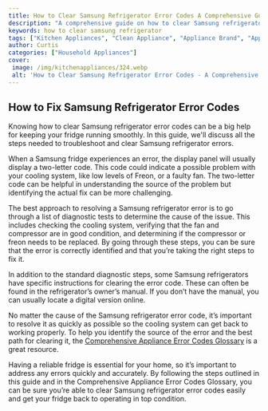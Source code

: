 ```yaml
---
title: How to Clear Samsung Refrigerator Error Codes A Comprehensive Guide
description: "A comprehensive guide on how to clear Samsung refrigerator error codes Learn how to troubleshoot your refrigerator quickly and have it up and running again in no time"
keywords: how to clear samsung refrigerator
tags: ["Kitchen Appliances", "Clean Appliance", "Appliance Brand", "Appliance Guide"]
author: Curtis
categories: ["Household Appliances"]
cover: 
 image: /img/kitchenappliances/324.webp
 alt: 'How to Clear Samsung Refrigerator Error Codes - A Comprehensive Guide'
---
```

## How to Fix Samsung Refrigerator Error Codes
Knowing how to clear Samsung refrigerator error codes can be a big help for keeping your fridge running smoothly. In this guide, we'll discuss all the steps needed to troubleshoot and clear Samsung refrigerator errors.

When a Samsung fridge experiences an error, the display panel will usually display a two-letter code. This code could indicate a possible problem with your cooling system, like low levels of Freon, or a faulty fan. The two-letter code can be helpful in understanding the source of the problem but identifying the actual fix can be more challenging.

The best approach to resolving a Samsung refrigerator error is to go through a list of diagnostic tests to determine the cause of the issue. This includes checking the cooling system, verifying that the fan and compressor are in good condition, and determining if the compressor or freon needs to be replaced. By going through these steps, you can be sure that the error is correctly identified and that you’re taking the right steps to fix it.

In addition to the standard diagnostic steps, some Samsung refrigerators have specific instructions for clearing the error code. These can often be found in the refrigerator’s owner’s manual. If you don’t have the manual, you can usually locate a digital version online.

No matter the cause of the Samsung refrigerator error code, it’s important to resolve it as quickly as possible so the cooling system can get back to working properly. To help you identify the source of the error and the best path for clearing it, the [Comprehensive Appliance Error Codes Glossary](./error-codes/) is a great resource. 

Having a reliable fridge is essential for your home, so it’s important to address any errors quickly and accurately. By following the steps outlined in this guide and in the Comprehensive Appliance Error Codes Glossary, you can be sure you’re able to clear Samsung refrigerator error codes easily and get your fridge back to operating in top condition.
